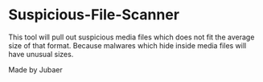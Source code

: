 # Suspicious-File-Scanner

This tool will pull out suspicious media files which does not fit the average size of that format. Because malwares which hide
inside media files will have unusual sizes. 

Made by Jubaer 
